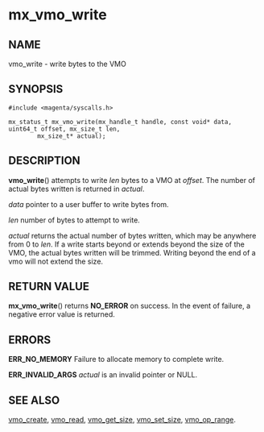 # mx_vmo_write

## NAME

vmo_write - write bytes to the VMO

## SYNOPSIS

```
#include <magenta/syscalls.h>

mx_status_t mx_vmo_write(mx_handle_t handle, const void* data, uint64_t offset, mx_size_t len,
        mx_size_t* actual);

```

## DESCRIPTION

**vmo_write**() attempts to write *len* bytes to a VMO at *offset*. The number of actual
bytes written is returned in *actual*.

*data* pointer to a user buffer to write bytes from.

*len* number of bytes to attempt to write.

*actual* returns the actual number of bytes written, which may be anywhere from 0 to *len*. If
a write starts beyond or extends beyond the size of the VMO, the actual bytes written will be trimmed.
Writing beyond the end of a vmo will not extend the size.

## RETURN VALUE

**mx_vmo_write**() returns **NO_ERROR** on success. In the event of failure, a negative error
value is returned.

## ERRORS

**ERR_NO_MEMORY**  Failure to allocate memory to complete write.

**ERR_INVALID_ARGS**  *actual* is an invalid pointer or NULL.

## SEE ALSO

[vmo_create](vmo_create.md),
[vmo_read](vmo_read.md),
[vmo_get_size](vmo_get_size.md),
[vmo_set_size](vmo_set_size.md),
[vmo_op_range](vmo_op_range.md).
